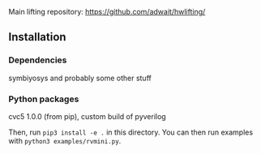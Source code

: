 Main lifting repository: https://github.com/adwait/hwlifting/

## Installation
### Dependencies
symbiyosys and probably some other stuff

### Python packages
cvc5 1.0.0 (from pip), custom build of pyverilog

Then, run `pip3 install -e .` in this directory. You can then run examples with `python3 examples/rvmini.py`.
